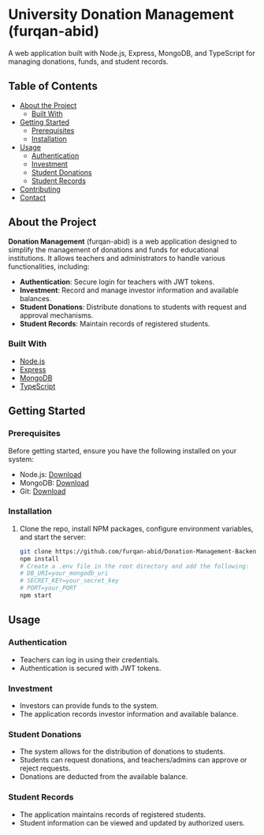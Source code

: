 # University Donation Management (furqan-abid)

A web application built with Node.js, Express, MongoDB, and TypeScript for managing donations, funds, and student records.

## Table of Contents

- [About the Project](#about-the-project)
  - [Built With](#built-with)
- [Getting Started](#getting-started)
  - [Prerequisites](#prerequisites)
  - [Installation](#installation)
- [Usage](#usage)
  - [Authentication](#authentication)
  - [Investment](#investment)
  - [Student Donations](#student-donations)
  - [Student Records](#student-records)
- [Contributing](#contributing)
- [Contact](#contact)

## About the Project

**Donation Management** (furqan-abid) is a web application designed to simplify the management of donations and funds for educational institutions. It allows teachers and administrators to handle various functionalities, including:

- **Authentication**: Secure login for teachers with JWT tokens.
- **Investment**: Record and manage investor information and available balances.
- **Student Donations**: Distribute donations to students with request and approval mechanisms.
- **Student Records**: Maintain records of registered students.

### Built With

- [Node.js](https://nodejs.org/)
- [Express](https://expressjs.com/)
- [MongoDB](https://www.mongodb.com/)
- [TypeScript](https://www.typescriptlang.org/)

## Getting Started

### Prerequisites

Before getting started, ensure you have the following installed on your system:

- Node.js: [Download](https://nodejs.org/)
- MongoDB: [Download](https://www.mongodb.com/try/download/community)
- Git: [Download](https://git-scm.com/downloads)

### Installation

1. Clone the repo, install NPM packages, configure environment variables, and start the server:
   ```sh
   git clone https://github.com/furqan-abid/Donation-Management-Backend.git
   npm install
   # Create a .env file in the root directory and add the following:
   # DB_URI=your_mongodb_uri
   # SECRET_KEY=your_secret_key
   # PORT=your_PORT
   npm start
   
## Usage

### Authentication

- Teachers can log in using their credentials.
- Authentication is secured with JWT tokens.

### Investment

- Investors can provide funds to the system.
- The application records investor information and available balance.

### Student Donations

- The system allows for the distribution of donations to students.
- Students can request donations, and teachers/admins can approve or reject requests.
- Donations are deducted from the available balance.

### Student Records

- The application maintains records of registered students.
- Student information can be viewed and updated by authorized users.

